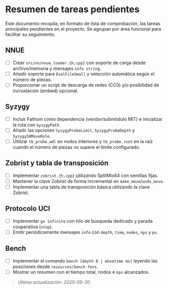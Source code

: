 # Resumen de tareas pendientes

Este documento recopila, en formato de lista de comprobación, las tareas principales pendientes en el proyecto. Se agrupan por área funcional para facilitar su seguimiento.

## NNUE
- [ ] Crear `src/nn/nnue_loader.{h,cpp}` con soporte de carga desde archivo/memoria y mensajes `info string`.
- [ ] Añadir soporte para `EvalFileSmall` y selección automática según el número de piezas.
- [ ] Proporcionar un script de descarga de redes (CC0) y/o posibilidad de incrustación (embed) opcional.

## Syzygy
- [ ] Incluir Fathom como dependencia (vendor/submódulo MIT) e inicializar la ruta con `SyzygyPath`.
- [ ] Añadir las opciones `SyzygyProbeLimit`, `SyzygyProbeDepth` y `Syzygy50MoveRule`.
- [ ] Utilizar `tb_probe_wdl` en nodos interiores y `tb_probe_root` en la raíz cuando el número de piezas no supere el límite configurado.

## Zobrist y tabla de transposición
- [ ] Implementar `zobrist.{h,cpp}` utilizando SplitMix64 con semillas fijas.
- [ ] Mantener la clave Zobrist de forma incremental en `make_move`/`undo_move`.
- [ ] Implementar una tabla de transposición básica utilizando la clave Zobrist.

## Protocolo UCI
- [ ] Implementar `go infinite` con hilo de búsqueda dedicado y parada cooperativa (`stop`).
- [ ] Emitir periódicamente mensajes `info` con `depth`, `time`, `nodes`, `nps` y `pv`.

## Bench
- [ ] Implementar el comando `bench [depth D | movetime ms]` leyendo las posiciones desde `resources/bench.fens`.
- [ ] Mostrar un resumen con el tiempo total, nodos e `nps` alcanzados.

> _Última actualización: 2025-09-30._
